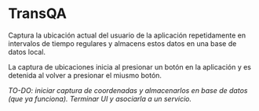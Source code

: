 TransQA
=======

Captura la ubicación actual del usuario de la aplicación repetidamente en intervalos de tiempo regulares y almacens estos datos en una base de datos local.

La captura de ubicaciones inicia al presionar un botón en la aplicación y es detenida al volver a presionar el miusmo botón.

*TO-DO: iniciar captura de coordenadas y almacenarlos en base de datos (que ya funciona). Terminar UI y asociarla a un servicio.*
